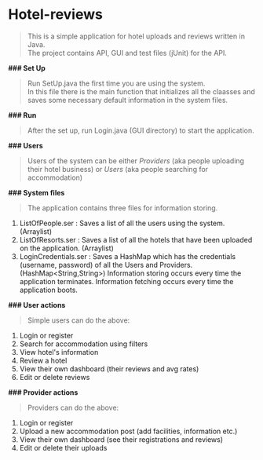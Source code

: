 # Hotel-reviews
>This is a simple application for hotel uploads and reviews written in Java.\
>The project contains API, GUI and test files (jUnit) for the API.

**### Set Up**
>Run SetUp.java the first time you are using the system.\
>In this file there is the main function that initializes all the claasses and saves some necessary default information in the system files.

**### Run**
>After the set up, run Login.java (GUI directory) to start the application.

**### Users**
>Users of the system can be either _Providers_ (aka people uploading their hotel business) or _Users_ (aka people searching for accommodation)

**### System files**
>The application contains three files for information storing.
1.	ListOfPeople.ser : Saves a list of all the users using the system. 
(Arraylist<Person>)
2.	ListOfResorts.ser : Saves a list of all the hotels that have been uploaded on the application.  (Arraylist<Accomodation>)
3.	LoginCredentials.ser : Saves a HashMap which has the credentials (username, password) of all the Users and Providers. (HashMap<String,String>)
Information storing occurs every time the application terminates.
Information fetching occurs every time the application boots.

**### User actions**
>Simple users can do the above:
1. Login or register
2. Search for accommodation using filters
3. View hotel's information
4. Review a hotel
5. View their own dashboard (their reviews and avg rates)
6. Edit or delete reviews

**### Provider actions**
>Providers can do the above:
1. Login or register
2. Upload a new accommodation post (add facilities, information etc.)
3. View their own dashboard (see their registrations and reviews)
4. Edit or delete their uploads
